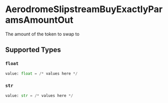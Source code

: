 # AerodromeSlipstreamBuyExactlyParamsAmountOut

The amount of the token to swap to


## Supported Types

### `float`

```python
value: float = /* values here */
```

### `str`

```python
value: str = /* values here */
```

